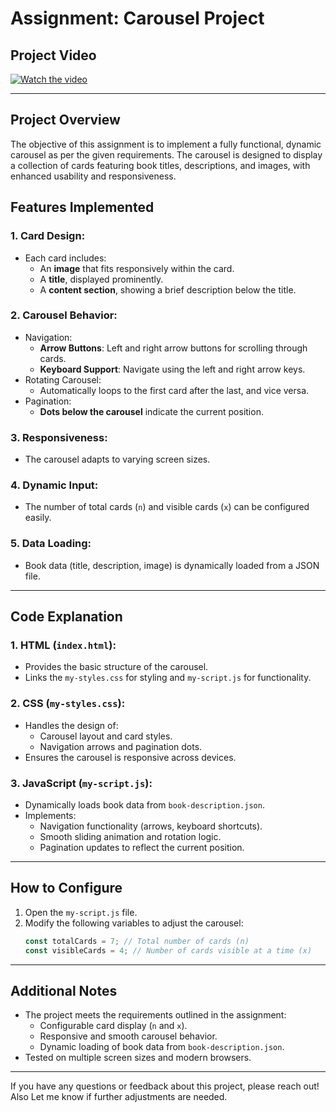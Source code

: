 # Assignment: Carousel Project

## Project Video

[![Watch the video](https://img.youtube.com/vi/xwaxu4hsrsA/0.jpg)](https://youtu.be/xwaxu4hsrsA)



---
## Project Overview
The objective of this assignment is to implement a fully functional, dynamic carousel as per the given requirements. The carousel is designed to display a collection of cards featuring book titles, descriptions, and images, with enhanced usability and responsiveness.



## Features Implemented
### 1. **Card Design**:
- Each card includes:
  - An **image** that fits responsively within the card.
  - A **title**, displayed prominently.
  - A **content section**, showing a brief description below the title.

### 2. **Carousel Behavior**:
- Navigation:
  - **Arrow Buttons**: Left and right arrow buttons for scrolling through cards.
  - **Keyboard Support**: Navigate using the left and right arrow keys.
- Rotating Carousel:
  - Automatically loops to the first card after the last, and vice versa.
- Pagination:
  - **Dots below the carousel** indicate the current position.

### 3. **Responsiveness**:
- The carousel adapts to varying screen sizes.

### 4. **Dynamic Input**:
- The number of total cards (`n`) and visible cards (`x`) can be configured easily.

### 5. **Data Loading**:
- Book data (title, description, image) is dynamically loaded from a JSON file.

---

## Code Explanation
### 1. **HTML (`index.html`)**:
- Provides the basic structure of the carousel.
- Links the `my-styles.css` for styling and `my-script.js` for functionality.

### 2. **CSS (`my-styles.css`)**:
- Handles the design of:
  - Carousel layout and card styles.
  - Navigation arrows and pagination dots.
- Ensures the carousel is responsive across devices.

### 3. **JavaScript (`my-script.js`)**:
- Dynamically loads book data from `book-description.json`.
- Implements:
  - Navigation functionality (arrows, keyboard shortcuts).
  - Smooth sliding animation and rotation logic.
  - Pagination updates to reflect the current position.

---

## How to Configure
1. Open the `my-script.js` file.
2. Modify the following variables to adjust the carousel:
   ```javascript
   const totalCards = 7; // Total number of cards (n)
   const visibleCards = 4; // Number of cards visible at a time (x)
   ```

---


## Additional Notes
- The project meets the requirements outlined in the assignment:
  - Configurable card display (`n` and `x`).
  - Responsive and smooth carousel behavior.
  - Dynamic loading of book data from `book-description.json`.
- Tested on multiple screen sizes and modern browsers.

---

If you have any questions or feedback about this project, please reach out! Also 
Let me know if further adjustments are needed.

